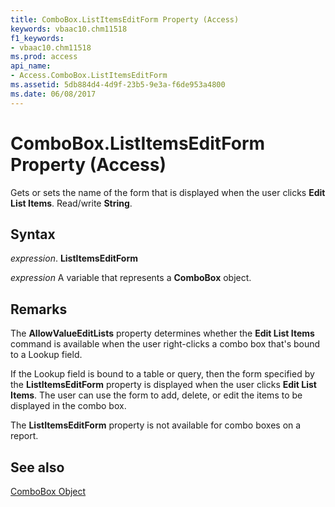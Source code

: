 ```yaml
---
title: ComboBox.ListItemsEditForm Property (Access)
keywords: vbaac10.chm11518
f1_keywords:
- vbaac10.chm11518
ms.prod: access
api_name:
- Access.ComboBox.ListItemsEditForm
ms.assetid: 5db884d4-4d9f-23b5-9e3a-f6de953a4800
ms.date: 06/08/2017
---
```



# ComboBox.ListItemsEditForm Property (Access)

Gets or sets the name of the form that is displayed when the user clicks  **Edit List Items**. Read/write  **String**.


## Syntax

 _expression_. **ListItemsEditForm**

 _expression_ A variable that represents a **ComboBox** object.


## Remarks

The  **AllowValueEditLists** property determines whether the **Edit List Items** command is available when the user right-clicks a combo box that's bound to a Lookup field.

If the Lookup field is bound to a table or query, then the form specified by the  **ListItemsEditForm** property is displayed when the user clicks **Edit List Items**. The user can use the form to add, delete, or edit the items to be displayed in the combo box.

The  **ListItemsEditForm** property is not available for combo boxes on a report.


## See also


[ComboBox Object](Access.ComboBox.md)

